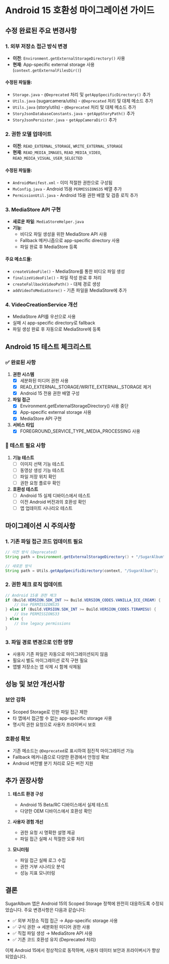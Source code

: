 # Android 15 호환성 마이그레이션 가이드

## 수정 완료된 주요 변경사항

### 1. 외부 저장소 접근 방식 변경
- **이전**: `Environment.getExternalStorageDirectory()` 사용
- **현재**: App-specific external storage 사용 (`context.getExternalFilesDir()`)

#### 수정된 파일들:
- `Storage.java` - `@Deprecated` 처리 및 `getAppSpecificDirectory()` 추가
- `Utils.java` (sugarcamera/utils) - `@Deprecated` 처리 및 대체 메소드 추가  
- `Utils.java` (story/utils) - `@Deprecated` 처리 및 대체 메소드 추가
- `StoryJsonDatabaseConstants.java` - `getAppStoryPath()` 추가
- `StoryJsonPersister.java` - `getAppCameraDir()` 추가

### 2. 권한 모델 업데이트
- **이전**: `READ_EXTERNAL_STORAGE`, `WRITE_EXTERNAL_STORAGE`
- **현재**: `READ_MEDIA_IMAGES`, `READ_MEDIA_VIDEO`, `READ_MEDIA_VISUAL_USER_SELECTED`

#### 수정된 파일들:
- `AndroidManifest.xml` - 이미 적절한 권한으로 구성됨
- `MvConfig.java` - Android 15용 `PERMISSIONS35` 배열 추가
- `PermissionUtil.java` - Android 15용 권한 배열 및 검증 로직 추가

### 3. MediaStore API 구현
- **새로운 파일**: `MediaStoreHelper.java`
- **기능**: 
  - 비디오 파일 생성을 위한 MediaStore API 사용
  - Fallback 메커니즘으로 app-specific directory 사용
  - 파일 완료 후 MediaStore 등록

#### 주요 메소드들:
- `createVideoFile()` - MediaStore를 통한 비디오 파일 생성
- `finalizeVideoFile()` - 파일 작성 완료 후 처리
- `createFallbackVideoPath()` - 대체 경로 생성
- `addVideoToMediaStore()` - 기존 파일을 MediaStore에 추가

### 4. VideoCreationService 개선
- MediaStore API를 우선으로 사용
- 실패 시 app-specific directory로 fallback
- 파일 생성 완료 후 자동으로 MediaStore에 등록

## Android 15 테스트 체크리스트

### ✅ 완료된 사항
1. **권한 시스템**
   - [x] 세분화된 미디어 권한 사용
   - [x] READ_EXTERNAL_STORAGE/WRITE_EXTERNAL_STORAGE 제거
   - [x] Android 15 전용 권한 배열 구성

2. **파일 접근**
   - [x] Environment.getExternalStorageDirectory() 사용 중단
   - [x] App-specific external storage 사용
   - [x] MediaStore API 구현

3. **서비스 타입**
   - [x] FOREGROUND_SERVICE_TYPE_MEDIA_PROCESSING 사용

### 🔄 테스트 필요 사항
1. **기능 테스트**
   - [ ] 이미지 선택 기능 테스트
   - [ ] 동영상 생성 기능 테스트
   - [ ] 파일 저장 위치 확인
   - [ ] 권한 요청 플로우 확인

2. **호환성 테스트**
   - [ ] Android 15 실제 디바이스에서 테스트
   - [ ] 이전 Android 버전과의 호환성 확인
   - [ ] 앱 업데이트 시나리오 테스트

## 마이그레이션 시 주의사항

### 1. 기존 파일 접근 코드 업데이트 필요
```java
// 이전 방식 (Deprecated)
String path = Environment.getExternalStorageDirectory() + "/SugarAlbum";

// 새로운 방식
String path = Utils.getAppSpecificDirectory(context, "/SugarAlbum");
```

### 2. 권한 체크 로직 업데이트
```java
// Android 15용 권한 체크
if (Build.VERSION.SDK_INT >= Build.VERSION_CODES.VANILLA_ICE_CREAM) {
    // Use PERMISSIONS35
} else if (Build.VERSION.SDK_INT >= Build.VERSION_CODES.TIRAMISU) {
    // Use PERMISSIONS33
} else {
    // Use legacy permissions
}
```

### 3. 파일 경로 변경으로 인한 영향
- 사용자 기존 파일은 자동으로 마이그레이션되지 않음
- 필요시 별도 마이그레이션 로직 구현 필요
- 앱별 저장소는 앱 삭제 시 함께 삭제됨

## 성능 및 보안 개선사항

### 보안 강화
- Scoped Storage로 인한 파일 접근 제한
- 타 앱에서 접근할 수 없는 app-specific storage 사용
- 명시적 권한 요청으로 사용자 프라이버시 보호

### 호환성 확보
- 기존 메소드는 `@Deprecated`로 표시하여 점진적 마이그레이션 가능
- Fallback 메커니즘으로 다양한 환경에서 안정성 확보
- Android 버전별 분기 처리로 모든 버전 지원

## 추가 권장사항

1. **테스트 환경 구성**
   - Android 15 Beta/RC 디바이스에서 실제 테스트
   - 다양한 OEM 디바이스에서 호환성 확인

2. **사용자 경험 개선**
   - 권한 요청 시 명확한 설명 제공
   - 파일 접근 실패 시 적절한 오류 처리

3. **모니터링**
   - 파일 접근 실패 로그 수집
   - 권한 거부 시나리오 분석
   - 성능 지표 모니터링

## 결론

SugarAlbum 앱은 Android 15의 Scoped Storage 정책에 완전히 대응하도록 수정되었습니다. 주요 변경사항은 다음과 같습니다:

- ✅ 외부 저장소 직접 접근 → App-specific storage 사용
- ✅ 구식 권한 → 세분화된 미디어 권한 사용  
- ✅ 직접 파일 생성 → MediaStore API 사용
- ✅ 기존 코드 호환성 유지 (Deprecated 처리)

이제 Android 15에서 정상적으로 동작하며, 사용자 데이터 보안과 프라이버시가 향상되었습니다.